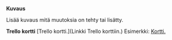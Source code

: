 **Kuvaus**

Lisää kuvaus mitä muutoksia on tehty tai lisätty.

**Trello kortti**
[Trello kortti.](Linkki Trello korttiin.)
Esimerkki:
[Kortti.](https://trello.com/c/5ivxXzsx)

<!---
Poista esimerkki ja tämä kohta <! --- > tagien sisällä ennen kuin luot pull requestin.
**Reviewers**
Lisää vähintään yksi arvostelija.
**Assignees**
Lisää itsesi ja käyttäjät, jotka työskentelivät tässä.
**Labels**
Lisää sopiva label sivupalkista esim. bug, feature, testing etc.
-->